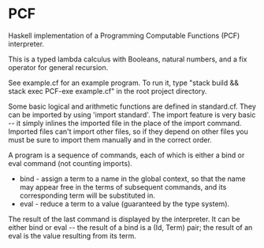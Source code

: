 # PCF
Haskell implementation of a Programming Computable Functions (PCF) interpreter.

This is a typed lambda calculus with Booleans, natural numbers, and a fix operator for general recursion.

See example.cf for an example program. To run it, type "stack build && stack exec PCF-exe example.cf" in the root project directory.

Some basic logical and arithmetic functions are defined in standard.cf. They can be imported by using 'import standard'. The import feature is very basic -- it simply inlines the imported file in the place of the import command. Imported files can't import other files, so if they depend on other files you must be sure to import them manually and in the correct order.

A program is a sequence of commands, each of which is either a bind or eval command (not counting imports).
* bind - assign a term to a name in the global context, so that the name may appear free in the terms of subsequent commands, and its corresponding term will be substituted in.
* eval - reduce a term to a value (guaranteed by the type system).

The result of the last command is displayed by the interpreter. It can be either bind or eval -- the result of a bind is a (Id, Term) pair; the result of an eval is the value resulting from its term.
